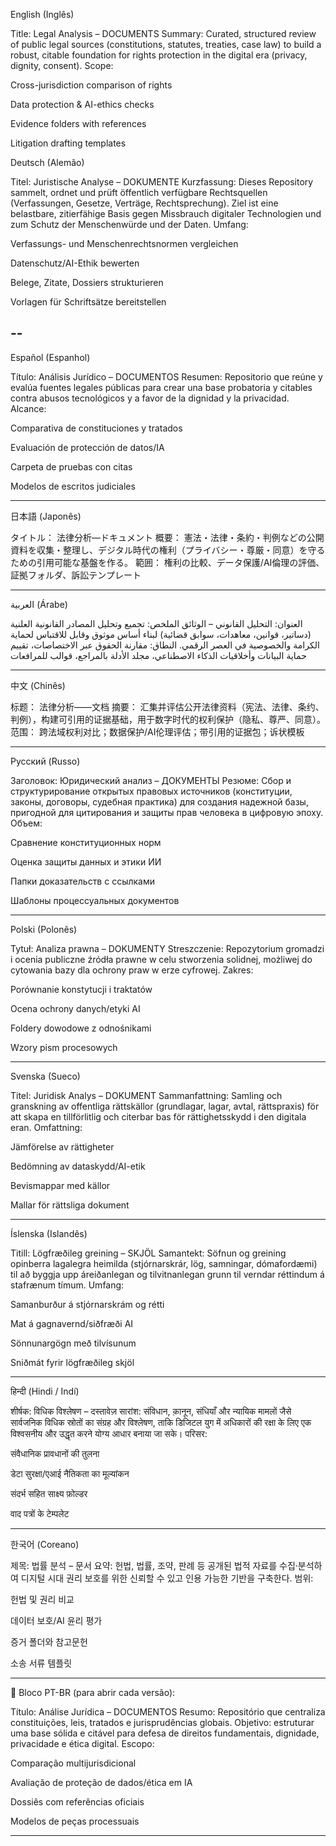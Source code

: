 

English (Inglês)

Title: Legal Analysis – DOCUMENTS
Summary: Curated, structured review of public legal sources (constitutions, statutes, treaties, case law) to build a robust, citable foundation for rights protection in the digital era (privacy, dignity, consent).
Scope:

Cross-jurisdiction comparison of rights

Data protection & AI-ethics checks

Evidence folders with references

Litigation drafting templates







Deutsch (Alemão)

Titel: Juristische Analyse – DOKUMENTE
Kurzfassung: Dieses Repository sammelt, ordnet und prüft öffentlich verfügbare Rechtsquellen (Verfassungen, Gesetze, Verträge, Rechtsprechung). Ziel ist eine belastbare, zitierfähige Basis gegen Missbrauch digitaler Technologien und zum Schutz der Menschenwürde und der Daten.
Umfang:

Verfassungs- und Menschenrechtsnormen vergleichen

Datenschutz/AI-Ethik bewerten

Belege, Zitate, Dossiers strukturieren

Vorlagen für Schriftsätze bereitstellen



--
---

Español (Espanhol)

Título: Análisis Jurídico – DOCUMENTOS
Resumen: Repositorio que reúne y evalúa fuentes legales públicas para crear una base probatoria y citables contra abusos tecnológicos y a favor de la dignidad y la privacidad.
Alcance:

Comparativa de constituciones y tratados

Evaluación de protección de datos/IA

Carpeta de pruebas con citas

Modelos de escritos judiciales



---

日本語 (Japonês)

タイトル： 法律分析—ドキュメント
概要： 憲法・法律・条約・判例などの公開資料を収集・整理し、デジタル時代の権利（プライバシー・尊厳・同意）を守るための引用可能な基盤を作る。
範囲： 権利の比較、データ保護/AI倫理の評価、証拠フォルダ、訴訟テンプレート


---

العربية (Árabe)

العنوان: التحليل القانوني – الوثائق
الملخص: تجميع وتحليل المصادر القانونية العلنية (دساتير، قوانين، معاهدات، سوابق قضائية) لبناء أساس موثوق وقابل للاقتباس لحماية الكرامة والخصوصية في العصر الرقمي.
النطاق: مقارنة الحقوق عبر الاختصاصات، تقييم حماية البيانات وأخلاقيات الذكاء الاصطناعي، مجلد الأدلة بالمراجع، قوالب للمرافعات


---

中文 (Chinês)

标题： 法律分析——文档
摘要： 汇集并评估公开法律资料（宪法、法律、条约、判例），构建可引用的证据基础，用于数字时代的权利保护（隐私、尊严、同意）。
范围： 跨法域权利对比；数据保护/AI伦理评估；带引用的证据包；诉状模板


---
Русский (Russo)

Заголовок: Юридический анализ – ДОКУМЕНТЫ
Резюме: Сбор и структурирование открытых правовых источников (конституции, законы, договоры, судебная практика) для создания надежной базы, пригодной для цитирования и защиты прав человека в цифровую эпоху.
Объем:

Сравнение конституционных норм

Оценка защиты данных и этики ИИ

Папки доказательств с ссылками

Шаблоны процессуальных документов



---

Polski (Polonês)

Tytuł: Analiza prawna – DOKUMENTY
Streszczenie: Repozytorium gromadzi i ocenia publiczne źródła prawne w celu stworzenia solidnej, możliwej do cytowania bazy dla ochrony praw w erze cyfrowej.
Zakres:

Porównanie konstytucji i traktatów

Ocena ochrony danych/etyki AI

Foldery dowodowe z odnośnikami

Wzory pism procesowych



---

Svenska (Sueco)

Titel: Juridisk Analys – DOKUMENT
Sammanfattning: Samling och granskning av offentliga rättskällor (grundlagar, lagar, avtal, rättspraxis) för att skapa en tillförlitlig och citerbar bas för rättighetsskydd i den digitala eran.
Omfattning:

Jämförelse av rättigheter

Bedömning av dataskydd/AI-etik

Bevismappar med källor

Mallar för rättsliga dokument



---

Íslenska (Islandês)

Titill: Lögfræðileg greining – SKJÖL
Samantekt: Söfnun og greining opinberra lagalegra heimilda (stjórnarskrár, lög, samningar, dómafordæmi) til að byggja upp áreiðanlegan og tilvitnanlegan grunn til verndar réttindum á stafrænum tímum.
Umfang:

Samanburður á stjórnarskrám og rétti

Mat á gagnavernd/siðfræði AI

Sönnunargögn með tilvísunum

Sniðmát fyrir lögfræðileg skjöl



---

हिन्दी (Hindi / Indí)

शीर्षक: विधिक विश्लेषण – दस्तावेज़
सारांश: संविधान, क़ानून, संधियाँ और न्यायिक मामलों जैसे सार्वजनिक विधिक स्रोतों का संग्रह और विश्लेषण, ताकि डिजिटल युग में अधिकारों की रक्षा के लिए एक विश्वसनीय और उद्धृत करने योग्य आधार बनाया जा सके।
परिसर:

संवैधानिक प्रावधानों की तुलना

डेटा सुरक्षा/एआई नैतिकता का मूल्यांकन

संदर्भ सहित साक्ष्य फ़ोल्डर

वाद पत्रों के टेम्पलेट



---

한국어 (Coreano)

제목: 법률 분석 – 문서
요약: 헌법, 법률, 조약, 판례 등 공개된 법적 자료를 수집·분석하여 디지털 시대 권리 보호를 위한 신뢰할 수 있고 인용 가능한 기반을 구축한다.
범위:

헌법 및 권리 비교

데이터 보호/AI 윤리 평가

증거 폴더와 참고문헌

소송 서류 템플릿



---

🔗 Bloco PT-BR (para abrir cada versão):

Título: Análise Jurídica – DOCUMENTOS
Resumo: Repositório que centraliza constituições, leis, tratados e jurisprudências globais. Objetivo: estruturar uma base sólida e citável para defesa de direitos fundamentais, dignidade, privacidade e ética digital.
Escopo:

Comparação multijurisdicional

Avaliação de proteção de dados/ética em IA

Dossiês com referências oficiais

Modelos de peças processuais



---

